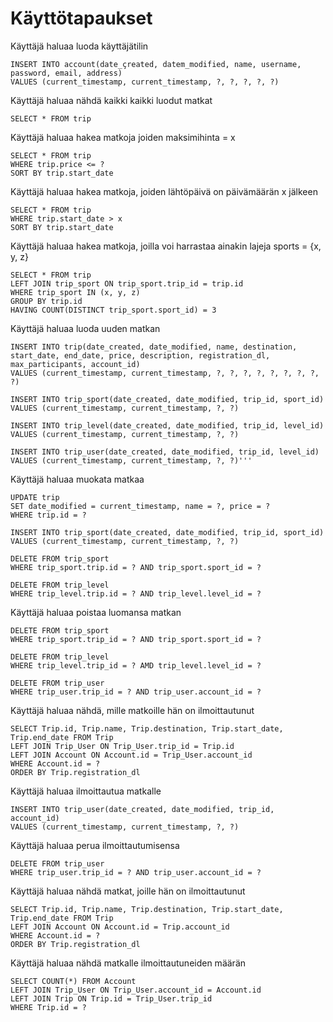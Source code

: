 # Käyttötapaukset

Käyttäjä haluaa luoda käyttäjätilin
```
INSERT INTO account(date_çreated, datem_modified, name, username, password, email, address)
VALUES (current_timestamp, current_timestamp, ?, ?, ?, ?, ?)
```

Käyttäjä haluaa nähdä kaikki kaikki luodut matkat
```
SELECT * FROM trip
```
Käyttäjä haluaa hakea matkoja joiden maksimihinta = x

```
SELECT * FROM trip
WHERE trip.price <= ?
SORT BY trip.start_date
```

Käyttäjä haluaa hakea matkoja, joiden lähtöpäivä on päivämäärän x jälkeen
```
SELECT * FROM trip
WHERE trip.start_date > x
SORT BY trip.start_date
```

Käyttäjä haluaa hakea matkoja, joilla voi harrastaa ainakin lajeja sports = {x, y, z}
```
SELECT * FROM trip
LEFT JOIN trip_sport ON trip_sport.trip_id = trip.id
WHERE trip_sport IN (x, y, z)
GROUP BY trip.id
HAVING COUNT(DISTINCT trip_sport.sport_id) = 3
```

Käyttäjä haluaa luoda uuden matkan
```
INSERT INTO trip(date_created, date_modified, name, destination, start_date, end_date, price, description, registration_dl, max_participants, account_id)
VALUES (current_timestamp, current_timestamp, ?, ?, ?, ?, ?, ?, ?, ?, ?)

INSERT INTO trip_sport(date_created, date_modified, trip_id, sport_id)
VALUES (current_timestamp, current_timestamp, ?, ?)

INSERT INTO trip_level(date_created, date_modified, trip_id, level_id)
VALUES (current_timestamp, current_timestamp, ?, ?)

INSERT INTO trip_user(date_created, date_modified, trip_id, level_id)
VALUES (current_timestamp, current_timestamp, ?, ?)'''
```
Käyttäjä haluaa muokata matkaa
```
UPDATE trip
SET date_modified = current_timestamp, name = ?, price = ?
WHERE trip.id = ?

INSERT INTO trip_sport(date_created, date_modified, trip_id, sport_id)
VALUES (current_timestamp, current_timestamp, ?, ?)

DELETE FROM trip_sport
WHERE trip_sport.trip.id = ? AND trip_sport.sport_id = ?

DELETE FROM trip_level
WHERE trip_level.trip.id = ? AND trip_level.level_id = ?
```

Käyttäjä haluaa poistaa luomansa matkan

```
DELETE FROM trip_sport
WHERE trip_sport.trip_id = ? AND trip_sport.sport_id = ?

DELETE FROM trip_level
WHERE trip_level.trip_id = ? AMD trip_level.level_id = ?

DELETE FROM trip_user
WHERE trip_user.trip_id = ? AND trip_user.account_id = ?
```

Käyttäjä haluaa nähdä, mille matkoille hän on ilmoittautunut
```
SELECT Trip.id, Trip.name, Trip.destination, Trip.start_date, Trip.end_date FROM Trip
LEFT JOIN Trip_User ON Trip_User.trip_id = Trip.id
LEFT JOIN Account ON Account.id = Trip_User.account_id
WHERE Account.id = ?
ORDER BY Trip.registration_dl
```
Käyttäjä haluaa ilmoittautua matkalle

```
INSERT INTO trip_user(date_created, date_modified, trip_id, account_id)
VALUES (current_timestamp, current_timestamp, ?, ?)

```

Käyttäjä haluaa perua ilmoittautumisensa
```
DELETE FROM trip_user
WHERE trip_user.trip_id = ? AND trip_user.account_id = ?
```

Käyttäjä haluaa nähdä matkat, joille hän on ilmoittautunut

```
SELECT Trip.id, Trip.name, Trip.destination, Trip.start_date, Trip.end_date FROM Trip
LEFT JOIN Account ON Account.id = Trip.account_id
WHERE Account.id = ?
ORDER BY Trip.registration_dl
```

Käyttäjä haluaa nähdä matkalle ilmoittautuneiden määrän

```
SELECT COUNT(*) FROM Account
LEFT JOIN Trip_User ON Trip_User.account_id = Account.id
LEFT JOIN Trip ON Trip.id = Trip_User.trip_id
WHERE Trip.id = ?
```
